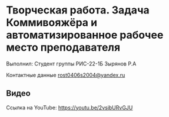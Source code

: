 # Творческая работа. Задача Коммивояжёра и автоматизированное рабочее место преподавателя
Выполнил: Студент группы РИС-22-1Б Зырянов Р.А

Контактные данные rost0406s2004@yandex.ru

## Видео
Ссылка на YouTube: https://youtu.be/2vsjbURvGJU
